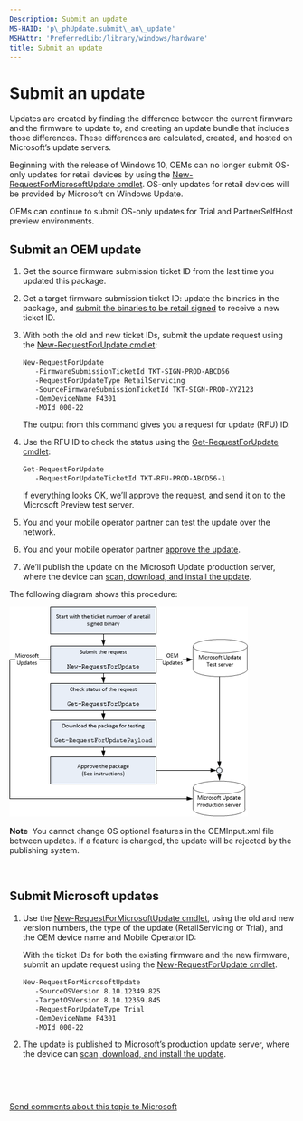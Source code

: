 ```yaml
---
Description: Submit an update
MS-HAID: 'p\_phUpdate.submit\_an\_update'
MSHAttr: 'PreferredLib:/library/windows/hardware'
title: Submit an update
---
```


# Submit an update


Updates are created by finding the difference between the current firmware and the firmware to update to, and creating an update bundle that includes those differences. These differences are calculated, created, and hosted on Microsoft’s update servers.

Beginning with the release of Windows 10, OEMs can no longer submit OS-only updates for retail devices by using the [New-RequestForMicrosoftUpdate cmdlet](new-requestformicrosoftupdate-cmdlet.md). OS-only updates for retail devices will be provided by Microsoft on Windows Update.

OEMs can continue to submit OS-only updates for Trial and PartnerSelfHost preview environments.

## <span id="Submit_an_OEM_update"></span><span id="submit_an_oem_update"></span><span id="SUBMIT_AN_OEM_UPDATE"></span>Submit an OEM update


1.  Get the source firmware submission ticket ID from the last time you updated this package.

2.  Get a target firmware submission ticket ID: update the binaries in the package, and [submit the binaries to be retail signed](https://msdn.microsoft.com/library/windows/hardware/dn789223) to receive a new ticket ID.

3.  With both the old and new ticket IDs, submit the update request using the [New-RequestForUpdate cmdlet](new-requestforupdate-cmdlet.md):

    ``` syntax
    New-RequestForUpdate 
       -FirmwareSubmissionTicketId TKT-SIGN-PROD-ABCD56 
       -RequestForUpdateType RetailServicing 
       -SourceFirmwareSubmissionTicketId TKT-SIGN-PROD-XYZ123 
       -OemDeviceName P4301
       -MOId 000-22
    ```

    The output from this command gives you a request for update (RFU) ID.

4.  Use the RFU ID to check the status using the [Get-RequestForUpdate cmdlet](get-requestforupdate-cmdlet.md):

    ``` syntax
    Get-RequestForUpdate
       -RequestForUpdateTicketId TKT-RFU-PROD-ABCD56-1
    ```

    If everything looks OK, we’ll approve the request, and send it on to the Microsoft Preview test server.

5.  You and your mobile operator partner can test the update over the network.

6.  You and your mobile operator partner [approve the update](approve-an-update.md).

7.  We’ll publish the update on the Microsoft Update production server, where the device can [scan, download, and install the update](scan--download--and-install-updates.md).

The following diagram shows this procedure:

![diagram shows update submission process](images/oem-update-submitanupdate.png)

**Note**  You cannot change OS optional features in the OEMInput.xml file between updates. If a feature is changed, the update will be rejected by the publishing system.

 

## <span id="Submit_Microsoft_updates"></span><span id="submit_microsoft_updates"></span><span id="SUBMIT_MICROSOFT_UPDATES"></span>Submit Microsoft updates


1.  Use the [New-RequestForMicrosoftUpdate cmdlet](new-requestformicrosoftupdate-cmdlet.md), using the old and new version numbers, the type of the update (RetailServicing or Trial), and the OEM device name and Mobile Operator ID:

    With the ticket IDs for both the existing firmware and the new firmware, submit an update request using the [New-RequestForUpdate cmdlet](new-requestforupdate-cmdlet.md).

    ``` syntax
    New-RequestForMicrosoftUpdate
       -SourceOSVersion 8.10.12349.825
       -TargetOSVersion 8.10.12359.845
       -RequestForUpdateType Trial
       -OemDeviceName P4301
       -MOId 000-22
    ```

2.  The update is published to Microsoft’s production update server, where the device can [scan, download, and install the update](scan--download--and-install-updates.md).

 

 

[Send comments about this topic to Microsoft](mailto:wsddocfb@microsoft.com?subject=Documentation%20feedback%20%5Bp_phUpdate\p_phUpdate%5D:%20Submit%20an%20update%20%20RELEASE:%20%284/11/2016%29&body=%0A%0APRIVACY%20STATEMENT%0A%0AWe%20use%20your%20feedback%20to%20improve%20the%20documentation.%20We%20don't%20use%20your%20email%20address%20for%20any%20other%20purpose,%20and%20we'll%20remove%20your%20email%20address%20from%20our%20system%20after%20the%20issue%20that%20you're%20reporting%20is%20fixed.%20While%20we're%20working%20to%20fix%20this%20issue,%20we%20might%20send%20you%20an%20email%20message%20to%20ask%20for%20more%20info.%20Later,%20we%20might%20also%20send%20you%20an%20email%20message%20to%20let%20you%20know%20that%20we've%20addressed%20your%20feedback.%0A%0AFor%20more%20info%20about%20Microsoft's%20privacy%20policy,%20see%20http://privacy.microsoft.com/default.aspx. "Send comments about this topic to Microsoft")



